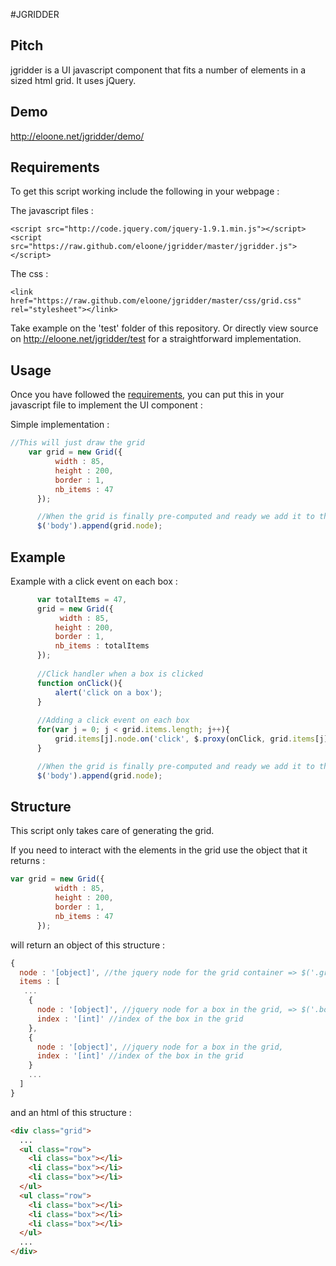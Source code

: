 #JGRIDDER

## Pitch

jgridder is a UI javascript component that fits a number of elements in a sized html grid. It uses jQuery. 

## Demo
<http://eloone.net/jgridder/demo/>

## Requirements
To get this script working include the following in your webpage :

The javascript files :

 `<script src="http://code.jquery.com/jquery-1.9.1.min.js"></script>`
 `<script src="https://raw.github.com/eloone/jgridder/master/jgridder.js"></script>`
 
The css :

`<link href="https://raw.github.com/eloone/jgridder/master/css/grid.css" rel="stylesheet"></link>`

Take example on the 'test' folder of this repository. 
Or directly view source on <http://eloone.net/jgridder/test> for a straightforward implementation.

## Usage
Once you have followed the <a href="#requirements">requirements</a>, 
you can put this in your javascript file to implement the UI component :

Simple implementation :

```js
//This will just draw the grid
    var grid = new Grid({
          width : 85,
          height : 200,
          border : 1,
          nb_items : 47
      });

      //When the grid is finally pre-computed and ready we add it to the dom
      $('body').append(grid.node);
```             

## Example

Example with a click event on each box :

```js
      var totalItems = 47,
      grid = new Grid({
           width : 85,
          height : 200,
          border : 1,
          nb_items : totalItems
      });
     
      //Click handler when a box is clicked
      function onClick(){    
          alert('click on a box');
      }
      
      //Adding a click event on each box
      for(var j = 0; j < grid.items.length; j++){
          grid.items[j].node.on('click', $.proxy(onClick, grid.items[j]));
      }

      //When the grid is finally pre-computed and ready we add it to the dom
      $('body').append(grid.node);
```
## Structure

This script only takes care of generating the grid. 

If you need to interact with the elements in the grid use the object that it returns :

```js
var grid = new Grid({
          width : 85,
          height : 200,
          border : 1,
          nb_items : 47
      });
```
will return an object of this structure :

```js
{
  node : '[object]', //the jquery node for the grid container => $('.grid')
  items : [
   ...
    {
      node : '[object]', //jquery node for a box in the grid, => $('.box')
      index : '[int]' //index of the box in the grid
    },
    {
      node : '[object]', //jquery node for a box in the grid,
      index : '[int]' //index of the box in the grid
    }
    ...
  ]
}
```

and an html of this structure :

```html
<div class="grid">
  ...
  <ul class="row">
    <li class="box"></li>
    <li class="box"></li>
    <li class="box"></li>
  </ul>
  <ul class="row">
    <li class="box"></li>
    <li class="box"></li>
    <li class="box"></li>
  </ul>
  ...
</div>

```
